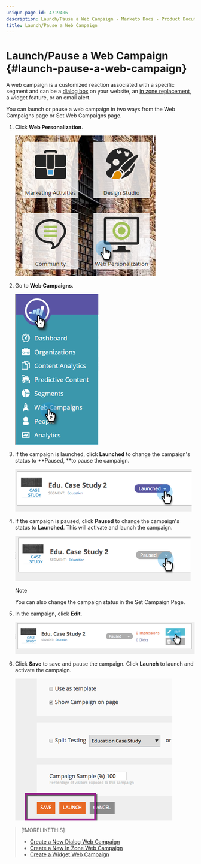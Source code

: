 ```yaml
---
unique-page-id: 4719406
description: Launch/Pause a Web Campaign - Marketo Docs - Product Documentation
title: Launch/Pause a Web Campaign
---
```


# Launch/Pause a Web Campaign {#launch-pause-a-web-campaign}

A web campaign is a customized reaction associated with a specific segment and can be a [dialog box](create-a-new-dialog-web-campaign.md) on your website, an [in zone replacement](create-a-new-in-zone-web-campaign.md), a widget feature, or an email alert.

You can launch or pause a web campaign in two ways from the Web Campaigns page or Set Web Campaigns page.

1. Click **Web Personalization**.

   ![](assets/one-1.png)

1. Go to **Web Campaigns**.

   ![](assets/two-1.png)

1. If the campaign is launched, click **Launched** to change the campaign's status to **Paused, **to pause the campaign.

   ![](assets/image2014-11-26-17-3a26-3a38.png)

1. If the campaign is paused, click **Paused** to change the campaign's status to **Launched**. This will activate and launch the campaign.

   ![](assets/image2014-11-26-17-3a28-3a59.png)

   >[!NOTE]
   >
   >You can also change the campaign status in the Set Campaign Page.

1. In the campaign, click **Edit**.

   ![](assets/image2014-11-26-17-3a31-3a37.png) 

1. Click **Save** to save and pause the campaign. Click **Launch** to launch and activate the campaign.

   ![](assets/image2014-11-26-17-3a32-3a48.png)

>[!MORELIKETHIS]
>
>* [Create a New Dialog Web Campaign](create-a-new-dialog-web-campaign.md)
>* [Create a New In Zone Web Campaign](create-a-new-in-zone-web-campaign.md)
>* [Create a Widget Web Campaign](create-a-new-widget-web-campaign.md)
>

